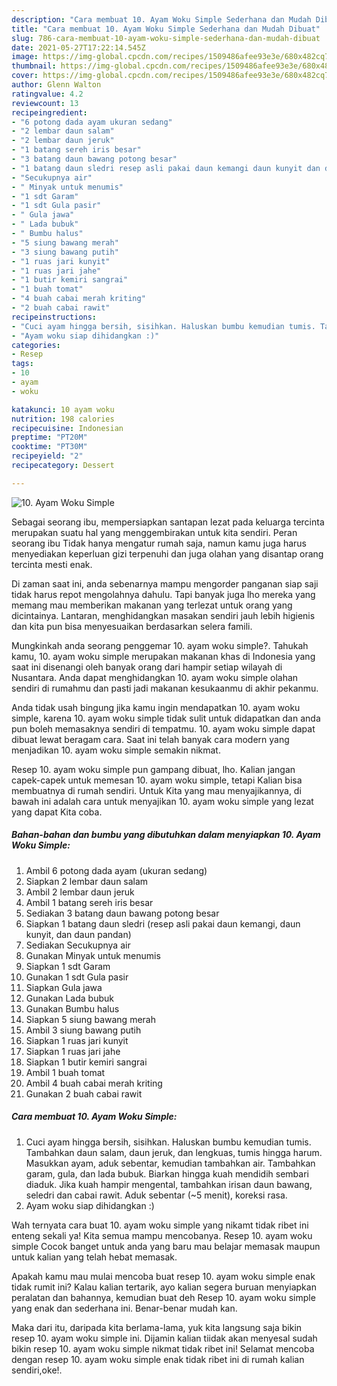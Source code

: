 ```yaml
---
description: "Cara membuat 10. Ayam Woku Simple Sederhana dan Mudah Dibuat"
title: "Cara membuat 10. Ayam Woku Simple Sederhana dan Mudah Dibuat"
slug: 786-cara-membuat-10-ayam-woku-simple-sederhana-dan-mudah-dibuat
date: 2021-05-27T17:22:14.545Z
image: https://img-global.cpcdn.com/recipes/1509486afee93e3e/680x482cq70/10-ayam-woku-simple-foto-resep-utama.jpg
thumbnail: https://img-global.cpcdn.com/recipes/1509486afee93e3e/680x482cq70/10-ayam-woku-simple-foto-resep-utama.jpg
cover: https://img-global.cpcdn.com/recipes/1509486afee93e3e/680x482cq70/10-ayam-woku-simple-foto-resep-utama.jpg
author: Glenn Walton
ratingvalue: 4.2
reviewcount: 13
recipeingredient:
- "6 potong dada ayam ukuran sedang"
- "2 lembar daun salam"
- "2 lembar daun jeruk"
- "1 batang sereh iris besar"
- "3 batang daun bawang potong besar"
- "1 batang daun sledri resep asli pakai daun kemangi daun kunyit dan daun pandan"
- "Secukupnya air"
- " Minyak untuk menumis"
- "1 sdt Garam"
- "1 sdt Gula pasir"
- " Gula jawa"
- " Lada bubuk"
- " Bumbu halus"
- "5 siung bawang merah"
- "3 siung bawang putih"
- "1 ruas jari kunyit"
- "1 ruas jari jahe"
- "1 butir kemiri sangrai"
- "1 buah tomat"
- "4 buah cabai merah kriting"
- "2 buah cabai rawit"
recipeinstructions:
- "Cuci ayam hingga bersih, sisihkan. Haluskan bumbu kemudian tumis. Tambahkan daun salam, daun jeruk, dan lengkuas, tumis hingga harum. Masukkan ayam, aduk sebentar, kemudian tambahkan air. Tambahkan garam, gula, dan lada bubuk. Biarkan hingga kuah mendidih sembari diaduk. Jika kuah hampir mengental, tambahkan irisan daun bawang, seledri dan cabai rawit. Aduk sebentar (~5 menit), koreksi rasa."
- "Ayam woku siap dihidangkan :)"
categories:
- Resep
tags:
- 10
- ayam
- woku

katakunci: 10 ayam woku 
nutrition: 198 calories
recipecuisine: Indonesian
preptime: "PT20M"
cooktime: "PT30M"
recipeyield: "2"
recipecategory: Dessert

---
```



![10. Ayam Woku Simple](https://img-global.cpcdn.com/recipes/1509486afee93e3e/680x482cq70/10-ayam-woku-simple-foto-resep-utama.jpg)

Sebagai seorang ibu, mempersiapkan santapan lezat pada keluarga tercinta merupakan suatu hal yang menggembirakan untuk kita sendiri. Peran seorang ibu Tidak hanya mengatur rumah saja, namun kamu juga harus menyediakan keperluan gizi terpenuhi dan juga olahan yang disantap orang tercinta mesti enak.

Di zaman  saat ini, anda sebenarnya mampu mengorder panganan siap saji tidak harus repot mengolahnya dahulu. Tapi banyak juga lho mereka yang memang mau memberikan makanan yang terlezat untuk orang yang dicintainya. Lantaran, menghidangkan masakan sendiri jauh lebih higienis dan kita pun bisa menyesuaikan berdasarkan selera famili. 



Mungkinkah anda seorang penggemar 10. ayam woku simple?. Tahukah kamu, 10. ayam woku simple merupakan makanan khas di Indonesia yang saat ini disenangi oleh banyak orang dari hampir setiap wilayah di Nusantara. Anda dapat menghidangkan 10. ayam woku simple olahan sendiri di rumahmu dan pasti jadi makanan kesukaanmu di akhir pekanmu.

Anda tidak usah bingung jika kamu ingin mendapatkan 10. ayam woku simple, karena 10. ayam woku simple tidak sulit untuk didapatkan dan anda pun boleh memasaknya sendiri di tempatmu. 10. ayam woku simple dapat dibuat lewat beragam cara. Saat ini telah banyak cara modern yang menjadikan 10. ayam woku simple semakin nikmat.

Resep 10. ayam woku simple pun gampang dibuat, lho. Kalian jangan capek-capek untuk memesan 10. ayam woku simple, tetapi Kalian bisa membuatnya di rumah sendiri. Untuk Kita yang mau menyajikannya, di bawah ini adalah cara untuk menyajikan 10. ayam woku simple yang lezat yang dapat Kita coba.

<!--inarticleads1-->

##### Bahan-bahan dan bumbu yang dibutuhkan dalam menyiapkan 10. Ayam Woku Simple:

1. Ambil 6 potong dada ayam (ukuran sedang)
1. Siapkan 2 lembar daun salam
1. Ambil 2 lembar daun jeruk
1. Ambil 1 batang sereh iris besar
1. Sediakan 3 batang daun bawang potong besar
1. Siapkan 1 batang daun sledri (resep asli pakai daun kemangi, daun kunyit, dan daun pandan)
1. Sediakan Secukupnya air
1. Gunakan  Minyak untuk menumis
1. Siapkan 1 sdt Garam
1. Gunakan 1 sdt Gula pasir
1. Siapkan  Gula jawa
1. Gunakan  Lada bubuk
1. Gunakan  Bumbu halus
1. Siapkan 5 siung bawang merah
1. Ambil 3 siung bawang putih
1. Siapkan 1 ruas jari kunyit
1. Siapkan 1 ruas jari jahe
1. Siapkan 1 butir kemiri sangrai
1. Ambil 1 buah tomat
1. Ambil 4 buah cabai merah kriting
1. Gunakan 2 buah cabai rawit




<!--inarticleads2-->

##### Cara membuat 10. Ayam Woku Simple:

1. Cuci ayam hingga bersih, sisihkan. Haluskan bumbu kemudian tumis. Tambahkan daun salam, daun jeruk, dan lengkuas, tumis hingga harum. Masukkan ayam, aduk sebentar, kemudian tambahkan air. Tambahkan garam, gula, dan lada bubuk. Biarkan hingga kuah mendidih sembari diaduk. Jika kuah hampir mengental, tambahkan irisan daun bawang, seledri dan cabai rawit. Aduk sebentar (~5 menit), koreksi rasa.
1. Ayam woku siap dihidangkan :)




Wah ternyata cara buat 10. ayam woku simple yang nikamt tidak ribet ini enteng sekali ya! Kita semua mampu mencobanya. Resep 10. ayam woku simple Cocok banget untuk anda yang baru mau belajar memasak maupun untuk kalian yang telah hebat memasak.

Apakah kamu mau mulai mencoba buat resep 10. ayam woku simple enak tidak rumit ini? Kalau kalian tertarik, ayo kalian segera buruan menyiapkan peralatan dan bahannya, kemudian buat deh Resep 10. ayam woku simple yang enak dan sederhana ini. Benar-benar mudah kan. 

Maka dari itu, daripada kita berlama-lama, yuk kita langsung saja bikin resep 10. ayam woku simple ini. Dijamin kalian tiidak akan menyesal sudah bikin resep 10. ayam woku simple nikmat tidak ribet ini! Selamat mencoba dengan resep 10. ayam woku simple enak tidak ribet ini di rumah kalian sendiri,oke!.

